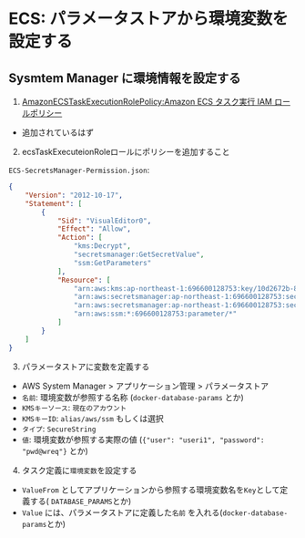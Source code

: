 # ECS: パラメータストアから環境変数を設定する

## Sysmtem Manager に環境情報を設定する

1. [AmazonECSTaskExecutionRolePolicy:Amazon ECS タスク実行 IAM ロールポリシー](https://docs.aws.amazon.com/ja_jp/AmazonECS/latest/developerguide/task_execution_IAM_role.html)  

- 追加されているはず
  
2. ecsTaskExecuteionRoleロールにポリシーを追加すること

`ECS-SecretsManager-Permission.json`:

~~~json
{
    "Version": "2012-10-17",
    "Statement": [
        {
            "Sid": "VisualEditor0",
            "Effect": "Allow",
            "Action": [
                "kms:Decrypt",
                "secretsmanager:GetSecretValue",
                "ssm:GetParameters"
            ],
            "Resource": [
                "arn:aws:kms:ap-northeast-1:696600128753:key/10d2672b-8fdf-46f5-a561-7614433ab6d9",
                "arn:aws:secretsmanager:ap-northeast-1:696600128753:secret:dev/DockerHubSecret-5Z0abn",
                "arn:aws:secretsmanager:ap-northeast-1:696600128753:secret:djdocker-database-params",
                "arn:aws:ssm:*:696600128753:parameter/*"
            ]
        }
    ]
}
~~~

3. パラメータストアに変数を定義する

-  AWS System Manager > アプリケーション管理 > パラメータストア
-  `名前`: 環境変数が参照する名称 (`docker-database-params` とか)
-  `KMSキーソース`:  `現在のアカウント`
-  `KMSキーID`: `alias/aws/ssm` もしくは選択
-  `タイプ`: `SecureString`
-  `値`: 環境変数が参照する実際の値 (`{"user": "useri1", "password": "pwd@wreq"}` とか)

4. タスク定義に`環境変数`を設定する

- `ValueFrom` としてアプリケーションから参照する環境変数名を`Key`として定義する( `DATABASE_PARAMS`とか)
- `Value` には、パラメータストアに定義した`名前` を入れる(`docker-database-params`とか)